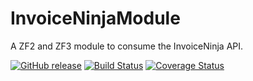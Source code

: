 InvoiceNinjaModule
=================
A ZF2 and ZF3 module to consume the InvoiceNinja API.

[![GitHub release](https://img.shields.io/github/release/alexz707/InvoiceninjaModule.svg)](https://github.com/alexz707/InvoiceninjaModule/releases)
[![Build Status](https://travis-ci.org/alexz707/InvoiceninjaModule.svg?branch=master)](https://travis-ci.org/alexz707/InvoiceninjaModule)
[![Coverage Status](https://coveralls.io/repos/github/alexz707/InvoiceninjaModule/badge.svg?branch=master)](https://coveralls.io/github/alexz707/InvoiceninjaModule?branch=master)

